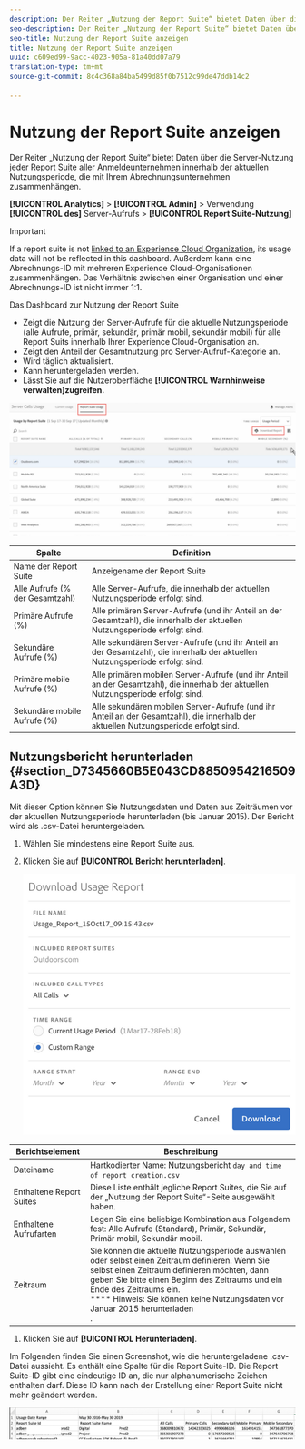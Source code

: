 ```yaml
---
description: Der Reiter „Nutzung der Report Suite“ bietet Daten über die Server-Nutzung jeder Report Suite aller Anmeldeunternehmen innerhalb der aktuellen Nutzungsperiode, die mit Ihrem Abrechnungsunternehmen zusammenhängen.
seo-description: Der Reiter „Nutzung der Report Suite“ bietet Daten über die Server-Nutzung jeder Report Suite aller Anmeldeunternehmen innerhalb der aktuellen Nutzungsperiode, die mit Ihrem Abrechnungsunternehmen zusammenhängen.
seo-title: Nutzung der Report Suite anzeigen
title: Nutzung der Report Suite anzeigen
uuid: c609ed99-9acc-4023-905a-81a40dd07a79
translation-type: tm+mt
source-git-commit: 8c4c368a84ba5499d85f0b7512c99de47ddb14c2

---
```



# Nutzung der Report Suite anzeigen

Der Reiter „Nutzung der Report Suite“ bietet Daten über die Server-Nutzung jeder Report Suite aller Anmeldeunternehmen innerhalb der aktuellen Nutzungsperiode, die mit Ihrem Abrechnungsunternehmen zusammenhängen.

**[!UICONTROL Analytics]** &gt; **[!UICONTROL Admin]** &gt; Verwendung **[!UICONTROL des]** Server-Aufrufs &gt; **[!UICONTROL Report Suite-Nutzung]**

>[!IMPORTANT]
>
>If a report suite is not [linked to an Experience Cloud Organization](https://marketing.adobe.com/resources/help/en_US/mcloud/report-suite-mapping.html), its usage data will not be reflected in this dashboard. Außerdem kann eine Abrechnungs-ID mit mehreren Experience Cloud-Organisationen zusammenhängen. Das Verhältnis zwischen einer Organisation und einer Abrechnungs-ID ist nicht immer 1:1.

Das Dashboard zur Nutzung der Report Suite

* Zeigt die Nutzung der Server-Aufrufe für die aktuelle Nutzungsperiode (alle Aufrufe, primär, sekundär, primär mobil, sekundär mobil) für alle Report Suits innerhalb Ihrer Experience Cloud-Organisation an.
* Zeigt den Anteil der Gesamtnutzung pro Server-Aufruf-Kategorie an.
* Wird täglich aktualisiert.
* Kann heruntergeladen werden.
* Lässt Sie auf die Nutzeroberfläche **[!UICONTROL Warnhinweise verwalten]zugreifen.**

![](assets/report-suite-usage.png)

| Spalte | Definition |
|--- |--- |
| Name der Report Suite | Anzeigename der Report Suite |
| Alle Aufrufe (% der Gesamtzahl) | Alle Server-Aufrufe, die innerhalb der aktuellen Nutzungsperiode erfolgt sind. |
| Primäre Aufrufe (%) | Alle primären Server-Aufrufe (und ihr Anteil an der Gesamtzahl), die innerhalb der aktuellen Nutzungsperiode erfolgt sind. |
| Sekundäre Aufrufe (%) | Alle sekundären Server-Aufrufe (und ihr Anteil an der Gesamtzahl), die innerhalb der aktuellen Nutzungsperiode erfolgt sind. |
| Primäre mobile Aufrufe (%) | Alle primären mobilen Server-Aufrufe (und ihr Anteil an der Gesamtzahl), die innerhalb der aktuellen Nutzungsperiode erfolgt sind. |
| Sekundäre mobile Aufrufe (%) | Alle sekundären mobilen Server-Aufrufe (und ihr Anteil an der Gesamtzahl), die innerhalb der aktuellen Nutzungsperiode erfolgt sind. |


## Nutzungsbericht herunterladen {#section_D7345660B5E043CD8850954216509A3D}

Mit dieser Option können Sie Nutzungsdaten und Daten aus Zeiträumen vor der aktuellen Nutzungsperiode herunterladen (bis Januar 2015). Der Bericht wird als .csv-Datei heruntergeladen.

1. Wählen Sie mindestens eine Report Suite aus.
1. Klicken Sie auf **[!UICONTROL Bericht herunterladen]**.

   ![](assets/download_report.png)

| Berichtselement | Beschreibung |
|--- |--- |
| Dateiname | Hartkodierter Name: Nutzungsbericht `day and time of report creation.csv` |
| Enthaltene Report Suites | Diese Liste enthält jegliche Report Suites, die Sie auf der „Nutzung der Report Suite“-Seite ausgewählt haben. |
| Enthaltene Aufrufarten | Legen Sie eine beliebige Kombination aus Folgendem fest: Alle Aufrufe (Standard), Primär, Sekundär, Primär mobil, Sekundär mobil. |
| Zeitraum | Sie können die aktuelle Nutzungsperiode auswählen oder selbst einen Zeitraum definieren.  Wenn Sie selbst einen Zeitraum definieren möchten, dann geben Sie bitte einen Beginn des Zeitraums und ein Ende des Zeitraums ein. <br>**** Hinweis: Sie können keine Nutzungsdaten vor Januar 2015 herunterladen </br>. |

1. Klicken Sie auf **[!UICONTROL Herunterladen]**.

Im Folgenden finden Sie einen Screenshot, wie die heruntergeladene .csv-Datei aussieht. Es enthält eine Spalte für die Report Suite-ID. Die Report Suite-ID gibt eine eindeutige ID an, die nur alphanumerische Zeichen enthalten darf. Diese ID kann nach der Erstellung einer Report Suite nicht mehr geändert werden.

![](assets/download-usage.png)
